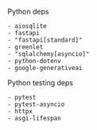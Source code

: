 Python deps

```
- aiosqlite
- fastapi
- "fastapi[standard]"
- greenlet
- "sqlalchemy[asyncio]"
- python-dotenv
- google-generativeai
```

Python testing deps

```
- pytest
- pytest-asyncio
- httpx
- asgi-lifespan
```
